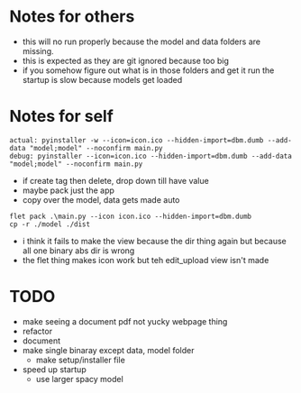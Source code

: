 # Notes for others
- this will no run properly because the model and data folders are missing.
- this is expected as they are git ignored because too big
- if you somehow figure out what is in those folders and get it run the startup is slow because models get loaded

# Notes for self
```
actual: pyinstaller -w --icon=icon.ico --hidden-import=dbm.dumb --add-data "model;model" --noconfirm main.py
debug: pyinstaller --icon=icon.ico --hidden-import=dbm.dumb --add-data "model;model" --noconfirm main.py
```
- if create tag then delete, drop down till have value
- maybe pack just the app
- copy over the model, data gets made auto

```
flet pack .\main.py --icon icon.ico --hidden-import=dbm.dumb
cp -r ./model ./dist
```
- i think it fails to make the view because the dir thing again but because all one binary abs dir is wrong
- the flet thing makes icon work but teh edit_upload view isn't made

# TODO
- make seeing a document pdf not yucky webpage thing
- refactor
- document
- make single binaray except data, model folder
    - make setup/installer file
- speed up startup
    - use larger spacy model
